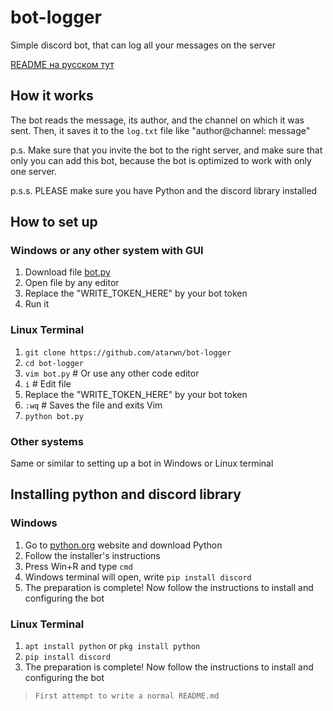 # bot-logger
Simple discord bot, that can log all your messages on the server

[README на русском тут](https://github.com/atarwn/bot-logger/blob/main/RU-README.MD)
## How it works
The bot reads the message, its author, and the channel on which it was sent. Then, it saves it to the `log.txt` file like "author@channel: message"

p.s. Make sure that you invite the bot to the right server, and make sure that only you can add this bot, because the bot is optimized to work with only one server.

p.s.s. PLEASE make sure you have Python and the discord library installed
## How to set up
### Windows or any other system with GUI
1. Download file [bot.py](https://github.com/atarwn/bot-logger/blob/main/bot.py)
2. Open file by any editor
3. Replace the "WRITE_TOKEN_HERE" by your bot token
4. Run it
### Linux Terminal
1. `git clone https://github.com/atarwn/bot-logger`
2. `cd bot-logger`
3. `vim bot.py` # Or use any other code editor
4. `i` # Edit file
5. Replace the "WRITE_TOKEN_HERE" by your bot token
6. `:wq` # Saves the file and exits Vim
7. `python bot.py`
### Other systems
Same or similar to setting up a bot in Windows or Linux terminal
## Installing python and discord library
### Windows
1. Go to [python.org](https://python.org) website and download Python
2. Follow the installer's instructions
3. Press Win+R and type `cmd`
4. Windows terminal will open, write `pip install discord`
5. The preparation is complete! Now follow the instructions to install and configuring the bot
### Linux Terminal
1. `apt install python` or `pkg install python`
2. `pip install discord`
3. The preparation is complete! Now follow the instructions to install and configuring the bot

> `First attempt to write a normal README.md`

